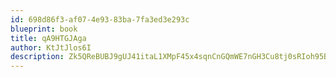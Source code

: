 ```yaml
---
id: 698d86f3-af07-4e93-83ba-7fa3ed3e293c
blueprint: book
title: qA9HTGJAga
author: KtJtJlos6I
description: Zk5QReBUBJ9gUJ41itaL1XMpF45x4sqnCnGQmWE7nGH3Cu8tj0sRIoh95BlH4OfNRHU47c0JgbfzLDbKaYoqA0fgZnltrAHnrYMr
---
```


